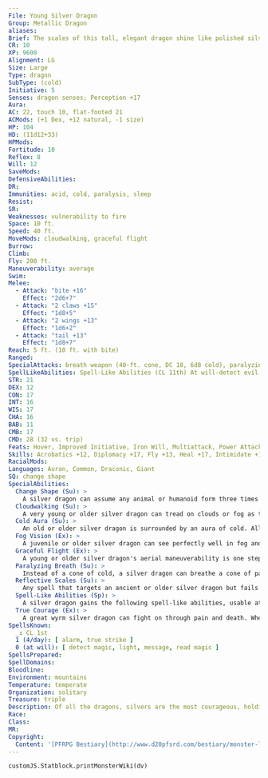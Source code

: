 ```yaml
---
File: Young Silver Dragon
Group: Metallic Dragon
aliases: 
Brief: The scales of this tall, elegant dragon shine like polished silver, and its tail has a feathered appearance.
CR: 10
XP: 9600
Alignment: LG
Size: Large
Type: dragon
SubType: (cold)
Initiative: 5
Senses: dragon senses; Perception +17
Aura: 
AC: 22, touch 10, flat-footed 21
ACMods: (+1 Dex, +12 natural, -1 size)
HP: 104
HD: (11d12+33)
HPMods: 
Fortitude: 10
Reflex: 8
Will: 12
SaveMods: 
DefensiveAbilities: 
DR: 
Immunities: acid, cold, paralysis, sleep
Resist: 
SR: 
Weaknesses: vulnerability to fire
Space: 10 ft.
Speed: 40 ft.
MoveMods: cloudwalking, graceful flight
Burrow: 
Climb: 
Fly: 200 ft.
Maneuverability: average
Swim: 
Melee: 
  - Attack: "bite +16"
    Effect: "2d6+7"
  - Attack: "2 claws +15"
    Effect: "1d8+5"
  - Attack: "2 wings +13"
    Effect: "1d6+2"
  - Attack: "tail +13"
    Effect: "1d8+7"
Reach: 5 ft. (10 ft. with bite)
Ranged: 
SpecialAttacks: breath weapon (40-ft. cone, DC 18, 6d8 cold), paralyzing breath
SpellLikeAbilities: Spell-Like Abilities (CL 11th) At will-detect evil
STR: 21
DEX: 12
CON: 17
INT: 16
WIS: 17
CHA: 16
BAB: 11
CMB: 17
CMD: 28 (32 vs. trip)
Feats: Hover, Improved Initiative, Iron Will, Multiattack, Power Attack, Weapon Focus (bite)
Skills: Acrobatics +12, Diplomacy +17, Fly +13, Heal +17, Intimidate +17, Knowledge (local) +17, Perception +17, Sense Motive +17, Spellcraft +17
RacialMods: 
Languages: Auran, Common, Draconic, Giant
SQ: change shape
SpecialAbilities:
  Change Shape (Su): >
    A silver dragon can assume any animal or humanoid form three times per day as if using polymorph.
  Cloudwalking (Su): >
    A very young or older silver dragon can tread on clouds or fog as though on solid ground.
  Cold Aura (Su): >
    An old or older silver dragon is surrounded by an aura of cold. All creatures within 5 feet of the dragon take 1d6 points of cold damage at the beginning of the dragon's turn. An ancient dragon's aura extends to 10 feet. A great wyrm's aura damage increases to 2d6. A silver dragon can suppress or activate this aura at will as a free action.
  Fog Vision (Ex): >
    A juvenile or older silver dragon can see perfectly well in fog and clouds.
  Graceful Flight (Ex): >
    A young or older silver dragon's aerial maneuverability is one step better than normal.
  Paralyzing Breath (Su): >
    Instead of a cone of cold, a silver dragon can breathe a cone of paralyzing gas. Creatures within the cone must succeed on a Fortitude save or be paralyzed for 1d6 rounds plus 1 round per age category of the dragon.
  Reflective Scales (Su): >
    Any spell that targets an ancient or older silver dragon but fails to penetrate the silver dragon's spell resistance might be reflected. If the caster level check to penetrate the dragon's spell resistance is failed by 5 or more, the spell is reflected. If the check fails by 4 or less, the spell is merely wasted. This otherwise functions as spell turning.
  Spell-Like Abilities (Sp): >
    A silver dragon gains the following spell-like abilities, usable at will upon reaching the listed age category. Very young-detect evil; Juvenile-feather fall; Adult-fog cloud; Old-control winds; Ancient-control weather; Great wyrm-reverse gravity.
  True Courage (Ex): >
    A great wyrm silver dragon can fight on through pain and death. When reduced to below 0 hit points, it remains conscious, automatically stabilizes, and can continue to act (although it is staggered). If it takes damage or is the target of a spell that causes its death, it remains alive for 1 round and can act normally (it is not staggered for this final round). Age Category S pecial Abilities L evel* Wyrmling Change shape, cold subtype, - immune to acid, paralyzing breath Very young Cloudwalking, detect evil - Young Graceful flight 1st Juvenile Fog vision, feather fall 3rd Young adult DR 5/magic, spell resistance 5th Adult Frightful presence, fog cloud 7th Mature adult DR 10/magic 9th Old Cold aura, control winds 11th Very old DR 15/magic 13th Ancient Reflective scales, control weather 15th Wyrm DR 20/magic 17th Great wyrm True courage, reverse gravity 19th * A silver dragon can cast cleric spells as arcane spells.
SpellsKnown:
  _: CL 1st
  1 (4/day): [ alarm, true strike ]
  0 (at will): [ detect magic, light, message, read magic ]
SpellsPrepared: 
SpellDomains: 
Bloodline: 
Environment: mountains
Temperature: temperate
Organization: solitary
Treasure: triple
Description: Of all the dragons, silvers are the most courageous, holding themselves to a chivalrous code to help the weak, defeat evil, and behave in an honorable manner.
Race: 
Class: 
MR: 
Copyright:
  Content: '[PFRPG Bestiary](http://www.d20pfsrd.com/bestiary/monster-listings/dragons/dragon/-metallic-silver/young-silver-dragon)'
---
```

```dataviewjs
customJS.Statblock.printMonsterWiki(dv)
```

